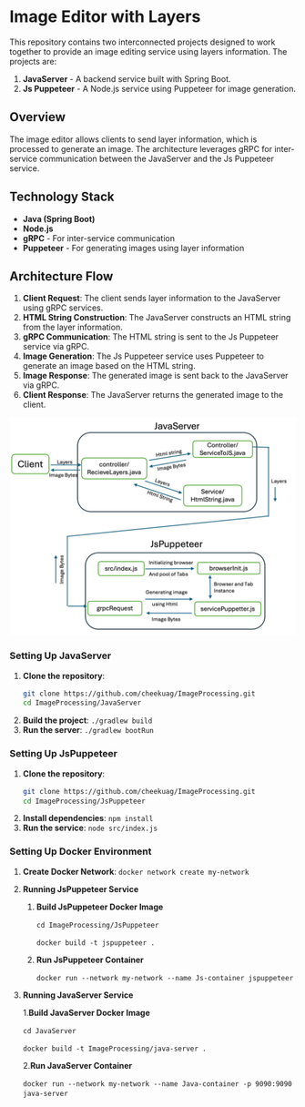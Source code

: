 # Image Editor with Layers

This repository contains two interconnected projects designed to work together to provide an image editing service using layers information. The projects are:

1. **JavaServer** - A backend service built with Spring Boot.
2. **Js Puppeteer** - A Node.js service using Puppeteer for image generation.

## Overview

The image editor allows clients to send layer information, which is processed to generate an image. The architecture leverages gRPC for inter-service communication between the JavaServer and the Js Puppeteer service.

## Technology Stack

- **Java (Spring Boot)**
- **Node.js**
- **gRPC** - For inter-service communication
- **Puppeteer** - For generating images using layer information

## Architecture Flow

1. **Client Request**: The client sends layer information to the JavaServer using gRPC services.
2. **HTML String Construction**: The JavaServer constructs an HTML string from the layer information.
3. **gRPC Communication**: The HTML string is sent to the Js Puppeteer service via gRPC.
4. **Image Generation**: The Js Puppeteer service uses Puppeteer to generate an image based on the HTML string.
5. **Image Response**: The generated image is sent back to the JavaServer via gRPC.
6. **Client Response**: The JavaServer returns the generated image to the client.

![Architecture Diagram](architectureDiagram.png)

### Setting Up JavaServer

1. **Clone the repository**:
   ```bash
   git clone https://github.com/cheekuag/ImageProcessing.git
   cd ImageProcessing/JavaServer

2. **Build the project**: `./gradlew build`
3. **Run the server**:  `./gradlew bootRun`

### Setting Up JsPuppeteer

1. **Clone the repository**:
   ```bash
   git clone https://github.com/cheekuag/ImageProcessing.git
   cd ImageProcessing/JsPuppeteer

2. **Install dependencies**: `npm install`
3. **Run the service**:  `node src/index.js`

### Setting Up Docker Environment

1. **Create Docker Network**: `docker network create my-network`

2. **Running JsPuppeteer Service**
   
   1. **Build JsPuppeteer Docker Image**
    
      `cd ImageProcessing/JsPuppeteer`
      
      `docker build -t jspuppeteer .`
   3. **Run JsPuppeteer Container**
    
      `docker run --network my-network --name Js-container jspuppeteer`

3. **Running JavaServer Service**
   
   1.**Build JavaServer Docker Image**

   `cd JavaServer`
   
   `docker build -t ImageProcessing/java-server .`

   2.**Run JavaServer Container**
   
      `docker run --network my-network --name Java-container -p 9090:9090 java-server`






